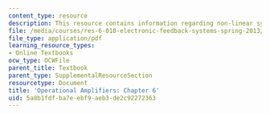 ```yaml
---
content_type: resource
description: This resource contains information regarding non-linear systems.
file: /media/courses/res-6-010-electronic-feedback-systems-spring-2013/5a8b1fdfba7eebf9aeb3de2c92272363_MITRES_6-010S13_chap06.pdf
file_type: application/pdf
learning_resource_types:
- Online Textbooks
ocw_type: OCWFile
parent_title: Textbook
parent_type: SupplementalResourceSection
resourcetype: Document
title: 'Operational Amplifiers: Chapter 6'
uid: 5a8b1fdf-ba7e-ebf9-aeb3-de2c92272363
---
```

